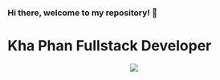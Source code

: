 ### Hi there, welcome to my repository! 👋
# Kha Phan Fullstack Developer
<p align="center">
  <a href="https://skillicons.dev">
    <img src="https://skillicons.dev/icons?i=c,cpp,cs,java,javascript,nodejs,react,dotnet" />
  </a>
</p>

